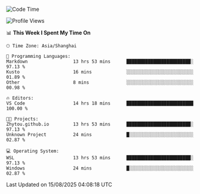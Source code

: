 <!--START_SECTION:waka-->
![Code Time](http://img.shields.io/badge/Code%20Time-3%2C075%20hrs%2059%20mins-blue)

![Profile Views](http://img.shields.io/badge/Profile%20Views-0-blue)

📊 **This Week I Spent My Time On** 

```text
🕑︎ Time Zone: Asia/Shanghai

💬 Programming Languages: 
Markdown                 13 hrs 53 mins      ████████████████████████░   97.13 % 
Kusto                    16 mins             ░░░░░░░░░░░░░░░░░░░░░░░░░   01.89 % 
Other                    8 mins              ░░░░░░░░░░░░░░░░░░░░░░░░░   00.98 % 

🔥 Editors: 
VS Code                  14 hrs 18 mins      █████████████████████████   100.00 % 

🐱‍💻 Projects: 
Zhytou.github.io         13 hrs 53 mins      ████████████████████████░   97.13 % 
Unknown Project          24 mins             █░░░░░░░░░░░░░░░░░░░░░░░░   02.87 % 

💻 Operating System: 
WSL                      13 hrs 53 mins      ████████████████████████░   97.13 % 
Windows                  24 mins             █░░░░░░░░░░░░░░░░░░░░░░░░   02.87 % 
```


 Last Updated on 15/08/2025 04:08:18 UTC
<!--END_SECTION:waka-->